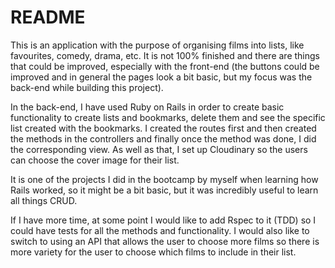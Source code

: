 # README

This is an application with the purpose of organising films into lists, like favourites, comedy, drama, etc. It is not 100% finished and there are things that could be improved, especially with the front-end
(the buttons could be improved and in general the pages look a bit basic, but my focus was the back-end while building this project).

In the back-end, I have used Ruby on Rails in order to create basic functionality to create lists and bookmarks, delete them and see the specific list created with the bookmarks. I created the routes first and then created the methods in the controllers and finally once the method was done, I did the corresponding view. As well as that, I set up Cloudinary so the users can choose the cover image for their list.

It is one of the projects I did in the bootcamp by myself when learning how Rails worked, so it might be
a bit basic, but it was incredibly useful to learn all things CRUD.

If I have more time, at some point I would like to add Rspec to it (TDD) so I could have tests for all the methods and functionality. I would also like to switch to using an API that allows the user to choose more films so there is more variety for the user to choose which films to include in their list.
